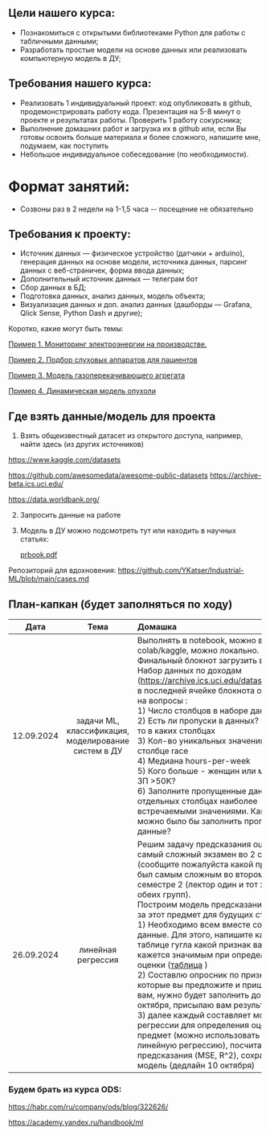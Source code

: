 
## Цели нашего курса:

- Познакомиться с открытыми библиотеками Python для работы с табличными данными;
- Разработать простые модели на основе данных или реализовать компьютерную модель в ДУ;

## Требования нашего курса:

- Реализовать 1 индивидуальный проект: код опубликовать в github, продемонстрировать работу кода. Презентация на 5-8 минут о проекте и результатах работы. Проверить 1 работу сокурсника;
- Выполнение домашних работ и загрузка их в github или, если Вы готовы освоить больше материала и более сложного, напишите мне, подумаем, как поступить
- Небольшое индивидуальное собеседование (по необходимости).

# Формат занятий:
- Созвоны раз в 2 недели на 1-1,5 часа -- посещение не обязательно

## Требования к проекту:

- Источник данных — физическое устройство (датчики + arduino), генерация данных на основе модели, источника данных, парсинг данных с веб-страничек, форма ввода данных;
- Дополнительный источник данных — телеграм бот
- Сбор данных в БД;
- Подготовка данных, анализ данных, модель объекта;
- Визуализация данных и доп. анализ данных (дашборды — Grafana, Qlick Sense, Python Dash и другие);

Коротко, какие могут быть темы:

[Пример 1. Мониторинг электроэнергии на производстве. ](https://www.notion.so/1-c702e38dda4b4b8d921ce3b5cc45c944?pvs=21)

[Пример 2. Подбор слуховых аппаратов для пациентов](https://www.notion.so/2-800f16a63eb54b109bbee21fb6445c29?pvs=21)

[Пример 3. Модель газоперекачивающего агрегата](https://www.notion.so/3-b2bfdddd1a47492d93d1b146cb635a49?pvs=21)

[Пример 4. Динамическая модель опухоли](https://www.notion.so/4-f50445b2530345cc9f689ce64f1077c8?pvs=21)



## Где взять данные/модель для проекта
1. Взять общеизвестный датасет из открытого доступа, например, найти здесь (из других источников)	

https://www.kaggle.com/datasets 

https://github.com/awesomedata/awesome-public-datasets 
[](https://www.kaggle.com/datasets)https://archive-beta.ics.uci.edu/

https://data.worldbank.org/


2. Запросить данные на работе
3. Модель в ДУ можно подсмотреть тут или находить в научных статьях:
    
    [prbook.pdf](https://prod-files-secure.s3.us-west-2.amazonaws.com/967bc864-fa93-4ebb-a65a-1738a06dd035/807630ea-9602-41b9-a301-d10520a98cc2/prbook.pdf)

Репозиторий для вдохновения: https://github.com/YKatser/Industrial-ML/blob/main/cases.md

## План-капкан (будет заполняться по ходу)
| Дата       | Тема                | Домашка |
| ------------- |:------------------:| :-----|
| 12.09.2024     |  задачи ML, классификация, моделирование систем в ДУ | Выполнять в notebook, можно в colab/kaggle, можно локально. <br/> Финальный блокнот загрузить в свой гит. Набор данных по доходам (https://archive.ics.uci.edu/dataset/2/adult) в последней ячейке блокнота ответить на вопросы : <br/> 1) Число столбцов в наборе данных <br/> 2) Есть ли пропуски в данных? Если есть, то в каких столбцах <br/> 3) Кол-во уникальных значений в столбце race <br/> 4) Медиана hours-per-week <br/> 5) Кого больше - женщин или мужчин с ЗП >50K?<br/> 6) Заполните пропущенные данные в отдельных столбцах наиболее встречаемыми значениями. Как еще можно было бы заполнить пропущенные данные? |
|26.09.2024|линейная регрессия| Решим задачу предсказания оценки за самый сложный экзамен во 2 семестре (сообщите пожалуйста какой предмет был самым сложным во втором семестре 2 (лектор один и тот же у обеих групп). <br/> Построим модель предсказания оценки за этот предмет для будущих студентов:  <br/> 1) Необходимо всем вместе собрать данные. Для этого, напишите каждый в таблице гугла какой признак вам кажется значимым при определении оценки ([таблица](https://docs.google.com/spreadsheets/d/1het-urZJKtHMKdE84htxegRR8WXS9C5WEdajfBXRDrI/edit?usp=sharing) ) <br/> 2) Cоставлю опросник по признакам, которые вы предложите и пришлю  его вам, нужно будет заполнить до 1 октября, присылаю вам результаты <br/> 3) далее каждый составляет модель регрессии для определения оценки за предмет (можно использовать не только линейную регрессию), посчитать ошибку предсказания (MSE, R^2), сохранить модель (дедлайн 10 октября)


### Будем брать из курса ODS:

https://habr.com/ru/company/ods/blog/322626/

https://academy.yandex.ru/handbook/ml


